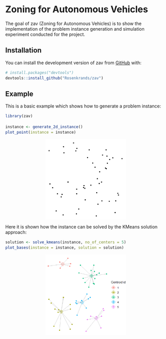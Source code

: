 
<!-- README.md is generated from README.Rmd. Please edit that file -->

# Zoning for Autonomous Vehicles

<!-- badges: start -->
<!-- badges: end -->

The goal of zav (Zoning for Autonomous Vehicles) is to show the
implementation of the problem instance generation and simulation
experiment conducted for the project.

## Installation

You can install the development version of zav from
[GitHub](https://github.com/) with:

``` r
# install.packages("devtools")
devtools::install_github("Rosenkrands/zav")
```

## Example

This is a basic example which shows how to generate a problem instance: 

``` r
library(zav)

instance <- generate_2d_instance()
plot_point(instance = instance)
```

<img src="man/figures/README-example-1.png" width="50%" style="display: block; margin: auto;" />

Here it is shown how the instance can be solved by the KMeans solution
approach:

``` r
solution <- solve_kmeans(instance, no_of_centers = 5)
plot_bases(instance = instance, solution = solution)
```

<img src="man/figures/README-solution-1.png" width="50%" style="display: block; margin: auto;" />
